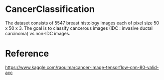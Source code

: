 # CancerClassification
The dataset consists of 5547 breast histology images each of pixel size 50 x 50 x 3. The goal is to classify cancerous images (IDC : invasive ductal carcinoma) vs non-IDC images.

# Reference
https://www.kaggle.com/raoulma/cancer-image-tensorflow-cnn-80-valid-acc
